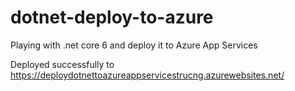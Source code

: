 # dotnet-deploy-to-azure
Playing with .net core 6 and deploy it to Azure App Services


Deployed successfully to https://deploydotnettoazureappservicestrucng.azurewebsites.net/

